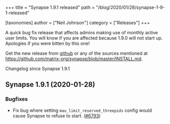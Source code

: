 +++
title = "Synapse 1.9.1 released"
path = "/blog/2020/01/28/synapse-1-9-1-released"

[taxonomies]
author = ["Neil Johnson"]
category = ["Releases"]
+++

A quick bug fix release that affects admins making use of monthly active user limits. You will know if you are affected because 1.9.0 will not start up. Apologies if you were bitten by this one!

Get the new release from [github](https://github.com/matrix-org/synapse/releases/tag/v1.9.1) or any of the sources mentioned at <https://github.com/matrix-org/synapse/blob/master/INSTALL.md>.

Changelog since Synapse 1.9.1

## Synapse 1.9.1 (2020-01-28)

### Bugfixes

- Fix bug where setting `mau_limit_reserved_threepids` config would cause Synapse to refuse to start. ([\#6793](https://github.com/matrix-org/synapse/issues/6793))
